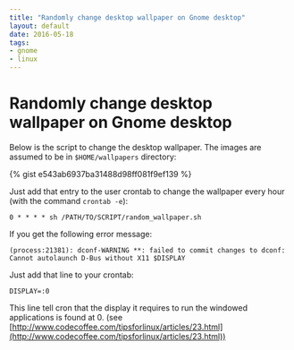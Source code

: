 ```yaml
---
title: "Randomly change desktop wallpaper on Gnome desktop"
layout: default
date: 2016-05-18
tags:
- gnome
- linux
---
```


# Randomly change desktop wallpaper on Gnome desktop

Below is the script to change the desktop wallpaper. The images are assumed to
be in `$HOME/wallpapers` directory:

{% gist e543ab6937ba31488d98ff081f9ef139 %}

Just add that entry to the user crontab to change the wallpaper every hour
(with the command `crontab -e`):

    0 * * * * sh /PATH/TO/SCRIPT/random_wallpaper.sh

If you get the following error message:

    (process:21381): dconf-WARNING **: failed to commit changes to dconf: Cannot autolaunch D-Bus without X11 $DISPLAY

Just add that line to your crontab:

    DISPLAY=:0

This line tell cron that the display it requires to run the windowed applications is found at 0. (see [http://www.codecoffee.com/tipsforlinux/articles/23.html](http://www.codecoffee.com/tipsforlinux/articles/23.html))
